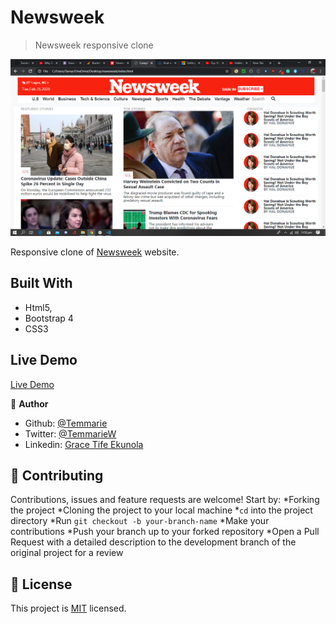 # Newsweek

> Newsweek responsive clone

![screenshot](/images/screenshot.png)

Responsive clone of [Newsweek](https://www.newsweek.com/) website.

## Built With

- Html5,
- Bootstrap 4 
- CSS3

## Live Demo
 [Live Demo](https://raw.githack.com/Temmarie/Newsweek_clone/feature/index.html)


👤 **Author**

- Github: [@Temmarie](https://github.com/Temmarie)
- Twitter: [@TemmarieW](https://twitter.com/TemmarieW)
- Linkedin: [Grace Tife Ekunola](https://www.linkedin.com/in/ekunola-grace-b02b1b194/)

## 🤝 Contributing

Contributions, issues and feature requests are welcome! Start by:
*Forking the project
*Cloning the project to your local machine
*`cd` into the project directory
*Run `git checkout -b your-branch-name`
*Make your contributions
*Push your branch up to your forked repository
*Open a Pull Request with a detailed description to the development branch of the original project for a review

## 📝 License

This project is [MIT](https://opensource.org/licenses/MIT) licensed.
